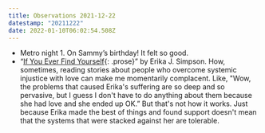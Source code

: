 ```yaml
---
title: Observations 2021-12-22
datestamp: "20211222"
date: 2022-01-10T06:02:54.508Z
---
```

- Metro night 1. On Sammy’s birthday! It felt so good.
- “[If You Ever Find Yourself](https://audacity.substack.com/p/if-you-ever-find-yourself){: .prose}” by Erika J. Simpson. How, sometimes, reading stories about people who overcome systemic injustice with love can make me momentarily complacent. Like, "Wow, the problems that caused Erika's suffering are so deep and so pervasive, but I guess I don't have to do anything about them because she had love and she ended up OK.” But that's not how it works. Just because Erika made the best of things and found support doesn't mean that the systems that were stacked against her are tolerable.